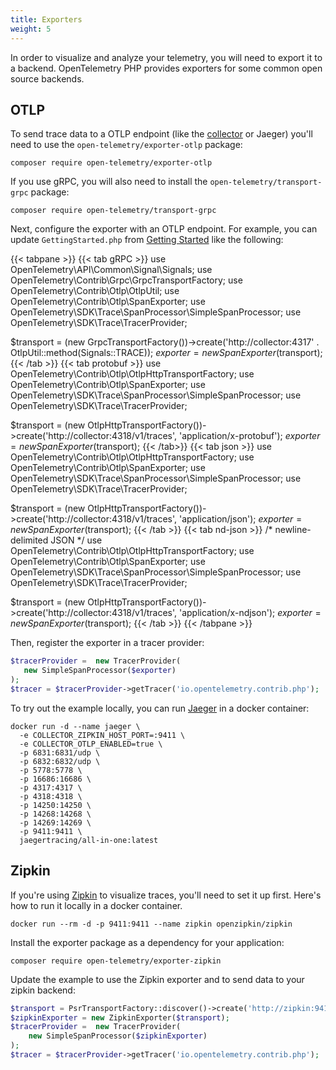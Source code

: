 ```yaml
---
title: Exporters
weight: 5
---
```


In order to visualize and analyze your telemetry, you will need to export it to
a backend. OpenTelemetry PHP provides exporters for some common open source
backends.

## OTLP

To send trace data to a OTLP endpoint (like the [collector](/docs/collector) or
Jaeger) you'll need to use the `open-telemetry/exporter-otlp` package:

```shell
composer require open-telemetry/exporter-otlp
```

If you use gRPC, you will also need to install the
`open-telemetry/transport-grpc` package:

```shell
composer require open-telemetry/transport-grpc
```

Next, configure the exporter with an OTLP endpoint. For example, you can update
`GettingStarted.php` from [Getting Started](../getting-started/) like the
following:

<!-- prettier-ignore-start -->
{{< tabpane >}}
{{< tab gRPC >}}
use OpenTelemetry\API\Common\Signal\Signals;
use OpenTelemetry\Contrib\Grpc\GrpcTransportFactory;
use OpenTelemetry\Contrib\Otlp\OtlpUtil;
use OpenTelemetry\Contrib\Otlp\SpanExporter;
use OpenTelemetry\SDK\Trace\SpanProcessor\SimpleSpanProcessor;
use OpenTelemetry\SDK\Trace\TracerProvider;

$transport = (new GrpcTransportFactory())->create('http://collector:4317' . OtlpUtil::method(Signals::TRACE));
$exporter = new SpanExporter($transport);
{{< /tab >}}
{{< tab protobuf >}}
use OpenTelemetry\Contrib\Otlp\OtlpHttpTransportFactory;
use OpenTelemetry\Contrib\Otlp\SpanExporter;
use OpenTelemetry\SDK\Trace\SpanProcessor\SimpleSpanProcessor;
use OpenTelemetry\SDK\Trace\TracerProvider;

$transport = (new OtlpHttpTransportFactory())->create('http://collector:4318/v1/traces', 'application/x-protobuf');
$exporter = new SpanExporter($transport);
{{< /tab>}}
{{< tab json >}}
use OpenTelemetry\Contrib\Otlp\OtlpHttpTransportFactory;
use OpenTelemetry\Contrib\Otlp\SpanExporter;
use OpenTelemetry\SDK\Trace\SpanProcessor\SimpleSpanProcessor;
use OpenTelemetry\SDK\Trace\TracerProvider;

$transport = (new OtlpHttpTransportFactory())->create('http://collector:4318/v1/traces', 'application/json');
$exporter = new SpanExporter($transport);
{{< /tab >}}
{{< tab nd-json >}}
/* newline-delimited JSON */
use OpenTelemetry\Contrib\Otlp\OtlpHttpTransportFactory;
use OpenTelemetry\Contrib\Otlp\SpanExporter;
use OpenTelemetry\SDK\Trace\SpanProcessor\SimpleSpanProcessor;
use OpenTelemetry\SDK\Trace\TracerProvider;

$transport = (new OtlpHttpTransportFactory())->create('http://collector:4318/v1/traces', 'application/x-ndjson');
$exporter = new SpanExporter($transport);
{{< /tab >}}
{{< /tabpane >}}
<!-- prettier-ignore-end -->

Then, register the exporter in a tracer provider:

```php
$tracerProvider =  new TracerProvider(
   new SimpleSpanProcessor($exporter)
);
$tracer = $tracerProvider->getTracer('io.opentelemetry.contrib.php');
```

To try out the example locally, you can run
[Jaeger](https://www.jaegertracing.io/) in a docker container:

```shell
docker run -d --name jaeger \
  -e COLLECTOR_ZIPKIN_HOST_PORT=:9411 \
  -e COLLECTOR_OTLP_ENABLED=true \
  -p 6831:6831/udp \
  -p 6832:6832/udp \
  -p 5778:5778 \
  -p 16686:16686 \
  -p 4317:4317 \
  -p 4318:4318 \
  -p 14250:14250 \
  -p 14268:14268 \
  -p 14269:14269 \
  -p 9411:9411 \
  jaegertracing/all-in-one:latest
```

## Zipkin

If you're using [Zipkin](https://zipkin.io/) to visualize traces, you'll need to
set it up first. Here's how to run it locally in a docker container.

```shell
docker run --rm -d -p 9411:9411 --name zipkin openzipkin/zipkin
```

Install the exporter package as a dependency for your application:

```shell
composer require open-telemetry/exporter-zipkin
```

Update the example to use the Zipkin exporter and to send data to your zipkin
backend:

```php
$transport = PsrTransportFactory::discover()->create('http://zipkin:9411/api/v2/spans', 'application/json');
$zipkinExporter = new ZipkinExporter($transport);
$tracerProvider =  new TracerProvider(
    new SimpleSpanProcessor($zipkinExporter)
);
$tracer = $tracerProvider->getTracer('io.opentelemetry.contrib.php');
```
